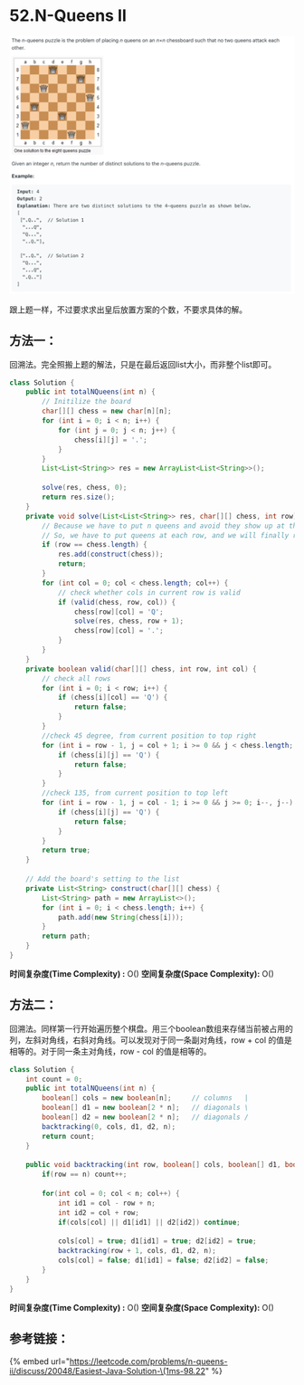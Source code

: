# 52.N-Queens II

![](.gitbook/assets/image%20%2820%29.png)

跟上题一样，不过要求求出皇后放置方案的个数，不要求具体的解。

## 方法一：

回溯法。完全照搬上题的解法，只是在最后返回list大小，而非整个list即可。

```java
class Solution {
    public int totalNQueens(int n) {
        // Initilize the board
        char[][] chess = new char[n][n];
        for (int i = 0; i < n; i++) {
            for (int j = 0; j < n; j++) {
                chess[i][j] = '.';
            }
        }
        List<List<String>> res = new ArrayList<List<String>>();

        solve(res, chess, 0);
        return res.size();
    }
    private void solve(List<List<String>> res, char[][] chess, int row) {
        // Because we have to put n queens and avoid they show up at the same row.
        // So, we have to put queens at each row, and we will finally reach the last row.
        if (row == chess.length) {
            res.add(construct(chess));
            return;
        }
        for (int col = 0; col < chess.length; col++) {
            // check whether cols in current row is valid
            if (valid(chess, row, col)) {
                chess[row][col] = 'Q';
                solve(res, chess, row + 1);
                chess[row][col] = '.';
            }
        }
    }
    private boolean valid(char[][] chess, int row, int col) {
        // check all rows
        for (int i = 0; i < row; i++) {
            if (chess[i][col] == 'Q') {
                return false;
            }
        }
        //check 45 degree, from current position to top right
        for (int i = row - 1, j = col + 1; i >= 0 && j < chess.length; i--, j++) {
            if (chess[i][j] == 'Q') {
                return false;
            }
        }
        //check 135, from current position to top left
        for (int i = row - 1, j = col - 1; i >= 0 && j >= 0; i--, j--) {
            if (chess[i][j] == 'Q') {
                return false;
            }
        }
        return true;
    }
    
    // Add the board's setting to the list
    private List<String> construct(char[][] chess) {
        List<String> path = new ArrayList<>();
        for (int i = 0; i < chess.length; i++) {
            path.add(new String(chess[i]));
        }
        return path;
    }
}
```

**时间复杂度\(Time Complexity\) :** O\(\)          **空间复杂度\(Space Complexity\):** O\(\)

## 方法二：

回溯法。同样第一行开始遍历整个棋盘。用三个boolean数组来存储当前被占用的列，左斜对角线，右斜对角线。可以发现对于同一条副对角线，row + col 的值是相等的。对于同一条主对角线，row - col 的值是相等的。

```java
class Solution {
    int count = 0;
    public int totalNQueens(int n) {
        boolean[] cols = new boolean[n];     // columns   |
        boolean[] d1 = new boolean[2 * n];   // diagonals \
        boolean[] d2 = new boolean[2 * n];   // diagonals /
        backtracking(0, cols, d1, d2, n);
        return count;
    }
    
    public void backtracking(int row, boolean[] cols, boolean[] d1, boolean []d2, int n) {
        if(row == n) count++;

        for(int col = 0; col < n; col++) {
            int id1 = col - row + n;
            int id2 = col + row;
            if(cols[col] || d1[id1] || d2[id2]) continue;
            
            cols[col] = true; d1[id1] = true; d2[id2] = true;
            backtracking(row + 1, cols, d1, d2, n);
            cols[col] = false; d1[id1] = false; d2[id2] = false;
        }
    }
}
```

**时间复杂度\(Time Complexity\) :** O\(\)          **空间复杂度\(Space Complexity\):** O\(\)

## 参考链接：

{% embed url="https://leetcode.com/problems/n-queens-ii/discuss/20048/Easiest-Java-Solution-\(1ms-98.22" %}



